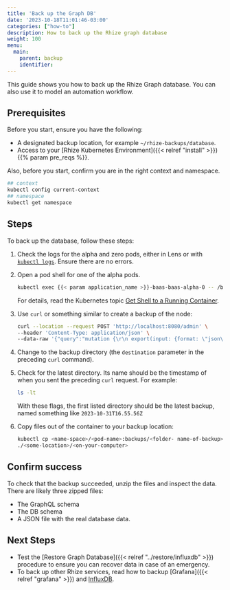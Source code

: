 ```yaml
---
title: 'Back up the Graph DB'
date: '2023-10-18T11:01:46-03:00'
categories: ["how-to"]
description: How to back up the Rhize graph database
weight: 100
menu:
  main:
    parent: backup
    identifier:
---
```


This guide shows you how to back up the Rhize Graph database.
You can also use it to model an automation workflow.

## Prerequisites

Before you start, ensure you have the following:

- A designated backup location, for example `~/rhize-backups/database`.
- Access to your [Rhize Kubernetes Environment]({{< relref "install" >}})
{{% param pre_reqs %}}.

Also, before you start, confirm you are in the right context and namespace.

```bash
## context
kubectl config current-context
## namespace
kubectl get namespace
```
## Steps

To back up the database, follow these steps:

1. Check the logs for the alpha and zero pods, either in Lens or with [`kubectl logs`](https://kubernetes.io/docs/reference/generated/kubectl/kubectl-commands#logs).
    Ensure there are no errors.

1. Open a pod shell for one of the alpha pods.

    ```bash
    kubectl exec {{< param application_name >}}-baas-baas-alpha-0 -- /bin/bash
    ```

    For details, read the Kubernetes topic [Get Shell to a Running Container](https://kubernetes.io/docs/tasks/debug/debug-application/get-shell-running-container/).

1. Use `curl` or something similar to create a backup of the node:

    ```bash
    curl --location --request POST 'http://localhost:8080/admin' \
    --header 'Content-Type: application/json' \
    --data-raw '{"query":"mutation {\r\n export(input: {format: \"json\", destination: \"/dgraph/backups/'" $(date +"%Y-%m-%dT%H.%M.%SZ")"'\"}) {\r\n response {\r\n message\r\n code\r\n }\r\n}\r\n}","variables":{}}'
    ```

1. Change to the backup directory (the `destination` parameter in the preceding `curl` command).

1. Check for the latest directory. Its name should be the timestamp of when you sent the preceding `curl` request. For example:

   ```bash
   ls -lt
   ```

   With these flags, the first listed directory should be the latest backup, named something like `2023-10-31T16.55.56Z`


1. Copy files out of the container to your backup location:

   ```bash
   kubectl cp <name-space>/<pod-name>:backups/<folder- name-of-backup> \
   ./<some-location>/<on-your-computer>
   ```

## Confirm success

To check that the backup succeeded, unzip the files and inspect the data.
There are likely three zipped files:
- The GraphQL schema
- The DB schema
- A JSON file with the real database data.

## Next Steps

- Test the [Restore Graph Database]({{< relref "../restore/influxdb" >}}) procedure to ensure you can recover data in case of an emergency.
- To back up other Rhize services, read how to backup [Grafana]({{< relref "grafana" >}}) and [InfluxDB](/deploy/backup/influx).
